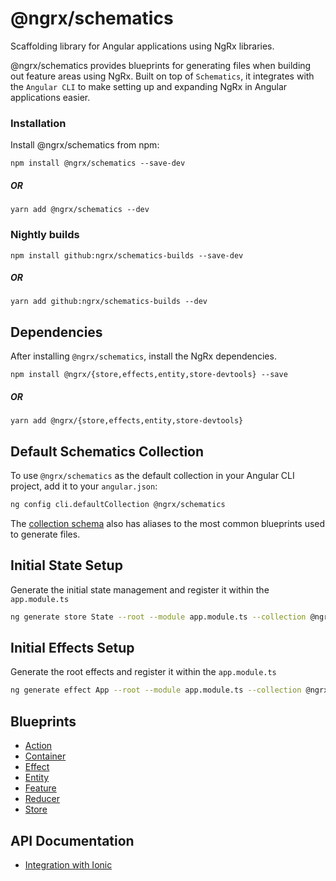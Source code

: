 # @ngrx/schematics

Scaffolding library for Angular applications using NgRx libraries.

@ngrx/schematics provides blueprints for generating files when building out feature areas using NgRx. Built on top of `Schematics`, it integrates with the `Angular CLI` to make setting up and expanding NgRx in Angular applications easier.

### Installation

Install @ngrx/schematics from npm:

`npm install @ngrx/schematics --save-dev`

##### OR

`yarn add @ngrx/schematics --dev`

### Nightly builds

`npm install github:ngrx/schematics-builds --save-dev`

##### OR

`yarn add github:ngrx/schematics-builds --dev`

## Dependencies

After installing `@ngrx/schematics`, install the NgRx dependencies.

`npm install @ngrx/{store,effects,entity,store-devtools} --save`

##### OR

`yarn add @ngrx/{store,effects,entity,store-devtools}`

## Default Schematics Collection

To use `@ngrx/schematics` as the default collection in your Angular CLI project,
add it to your `angular.json`:

```sh
ng config cli.defaultCollection @ngrx/schematics
```

The [collection schema](../../modules/schematics/collection.json) also has aliases to the most common blueprints used to generate files.

## Initial State Setup

Generate the initial state management and register it within the `app.module.ts`

```sh
ng generate store State --root --module app.module.ts --collection @ngrx/schematics
```

## Initial Effects Setup

Generate the root effects and register it within the `app.module.ts`

```sh
ng generate effect App --root --module app.module.ts --collection @ngrx/schematics
```

## Blueprints

* [Action](action.md)
* [Container](container.md)
* [Effect](effect.md)
* [Entity](entity.md)
* [Feature](feature.md)
* [Reducer](reducer.md)
* [Store](store.md)

## API Documentation

* [Integration with Ionic](ionic.md)
